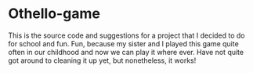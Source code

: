 Othello-game
============

This is the source code and suggestions for a project that I decided to do for school and fun. Fun, because my sister and I played this game quite often in our childhood and now we can play it where ever. Have not quite got around to cleaning it up yet, but nonetheless, it works!

